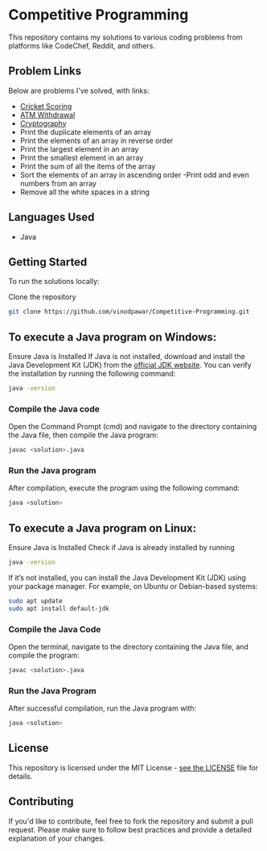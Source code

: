# Competitive Programming

This repository contains my solutions to various coding problems from platforms like CodeChef, Reddit, and others.

## Problem Links

Below are problems I've solved, with links:

- [Cricket Scoring](https://old.reddit.com/r/dailyprogrammer/comments/7x81yg/20180213_challenge_351_easy_cricket_scoring/)  
- [ATM Withdrawal](https://old.reddit.com/r/dailyprogrammer_ideas/comments/51kuhx/easyconverting_notes/)  
- [Cryptography](https://old.reddit.com/r/dailyprogrammer_ideas/comments/10cw05/easyintermediate_positionbased_cryptography/)  
- Print the duplicate elements of an array
- Print the elements of an array in reverse order
- Print the largest element in an array
- Print the smallest element in an array
- Print the sum of all the items of the array
- Sort the elements of an array in ascending order
-Print odd and even numbers from an array
- Remove all the white spaces in a string  

## Languages Used

- Java

## Getting Started

To run the solutions locally:

Clone the repository
   ```bash
   git clone https://github.com/vinodpawar/Competitive-Programming.git
   ```
   
## To execute a Java program on Windows:

Ensure Java is Installed
If Java is not installed, download and install the Java Development Kit (JDK) from the [official JDK website](https://www.oracle.com/java/technologies/javase/jdk17-archive-downloads.html). You can verify the installation by running the following command:
   ```bash
   java -version
   ```

### Compile the Java code

Open the Command Prompt (cmd) and navigate to the directory containing the Java file, then compile the Java program:
   ```bash
   javac <solution>.java
   ```

### Run the Java program
After compilation, execute the program using the following command:
   ```bash
   java <solution>
   ```

## To execute a Java program on Linux:
Ensure Java is Installed
Check if Java is already installed by running
   ```bash
   java -version
   ```

If it’s not installed, you can install the Java Development Kit (JDK) using your package manager. For example, on Ubuntu or Debian-based systems:
   ```bash
   sudo apt update
   sudo apt install default-jdk
   ```

### Compile the Java Code
Open the terminal, navigate to the directory containing the Java file, and compile the program:
   ```bash
   javac <solution>.java
   ```

### Run the Java Program
After successful compilation, run the Java program with:
   ```bash
   java <solution>
   ```

## License

This repository is licensed under the MIT License - [see the LICENSE](https://github.com/vinodpawar/Competitive-Programming/blob/master/LICENSE) file for details.

## Contributing

If you'd like to contribute, feel free to fork the repository and submit a pull request. Please make sure to follow best practices and provide a detailed explanation of your changes.
